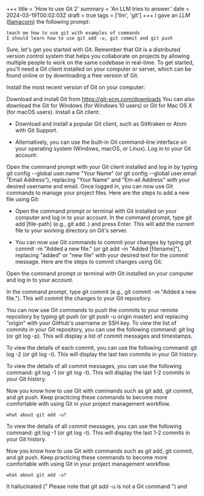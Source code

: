 +++
title = 'How to use Git 2'
summary = 'An LLM tries to answer.'
date = 2024-03-19T00:02:03Z
draft = true
tags = ['llm', 'git']
+++
I gave an *LLM* ([llamacorn]()) the following prompt:


```
teach me how to use git with examples of commands
I should learn how to use git add -u, git commit and git push
```

Sure, let's get you started with Git. Remember that Git is a distributed version control system that helps you collaborate on projects by allowing multiple people to work on the same codebase in real-time. To get started, you'll need a Git client installed on your computer or server, which can be found online or by downloading a free version of Git.

Install the most recent version of Git on your computer:

Download and install Git from https://git-scm.com/downloads
You can also download the Git for Windows (for Windows 10 users) or Git for Mac OS X (for macOS users).
Install a Git client:

- Download and install a popular Git client, such as GitKraken or Atom with Git Support.

- Alternatively, you can use the built-in Git command-line interface on your operating system (Windows, macOS, or Linux).
Log in to your Git account:

Open the command prompt with your Git client installed and log in by typing git config --global user.name "Your Name" (or git config --global user.email "Email Address"), replacing "Your Name" and "Em-ail Address" with your desired username and email.
Once logged in, you can now use Git commands to manage your project files.
Here are the steps to add a new file using Git:

- Open the command prompt or terminal with Git installed on your computer and log in to your account.
In the command prompt, type git add [file-path] (e.g., git add .) and press Enter. This will add the current file to your working directory on Git's server.

- You can now use Git commands to commit your changes by typing git commit -m "Added a new file." (or git add -m "Added [filename]"), replacing "added" or "new file" with your desired text for the commit message.
Here are the steps to commit changes using Git:

Open the command prompt or terminal with Git installed on your computer and log in to your account.

In the command prompt, type git commit (e.g., git commit -m "Added a new file."). This will commit the changes to your Git repository.

You can now use Git commands to push the commits to your remote repository by typing git push (or git push -u origin master) and replacing "origin" with your GitHub's username or SSH key.
To view the list of commits in your Git repository, you can use the following command: git log (or git log -p). This will display a list of commit messages and timestamps.

To view the details of each commit, you can use the following command: git log -2 (or git log -t). This will display the last two commits in your Git history.

To view the details of all commit messages, you can use the following command: git log -1 (or git log -t). This will display the last 1-2 commits in your Git history.

Now you know how to use Git with commands such as git add, git commit, and git push. Keep practicing these commands to become more comfortable with using Git in your project management workflow.

```
what about git add -u?
```

























To view the details of all commit messages, you can use the following command: git log -1 (or git log -t). This will display the last 1-2 commits in your Git history.

Now you know how to use Git with commands such as git add, git commit, and git push. Keep practicing these commands to become more comfortable with using Git in your project management workflow.

```
what about git add -u?
```

It hallucinated (" Please note that git add -u is not a Git command ") and 

